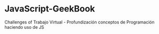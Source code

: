 # JavaScript-GeekBook
Challenges of Trabajo Virtual - Profundización conceptos de Programación haciendo uso de JS
